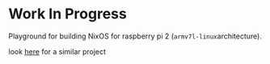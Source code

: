 # Work In Progress

Playground for building NixOS for raspberry pi 2 (`armv7l-linux`architecture).

look [here](https://github.com/DavHau/nix-on-armv7l) for a similar project
